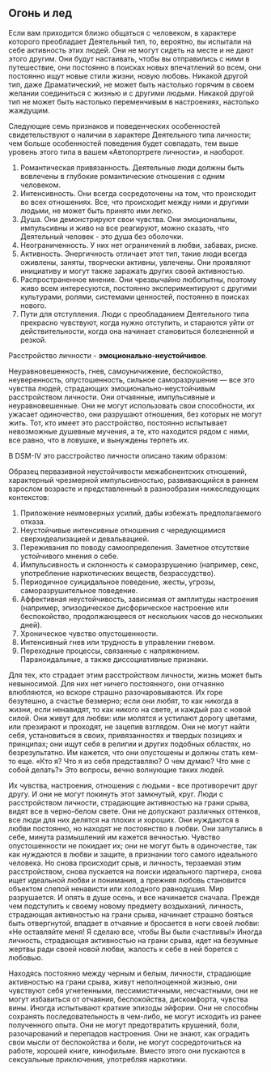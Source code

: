 ## Огонь и лед

Если вам приходится близко общаться с человеком, в характере которого преобладает Деятельный тип, то, вероятно, вы испытали на себе активность этих людей. Они не могут сидеть на месте и не дают этого другим. Они будут настаивать, чтобы вы отправились с ними в путешествие, они постоянно в поисках новых впечатлений во всем, они постоянно ищут новые стили жизни, новую любовь. Никакой другой тип, даже Драматический, не может быть настолько горячим в своем желании соединиться с жизнью и с другими людьми. Никакой другой тип не может быть настолько переменчивым в настроениях, настолько жаждущим.

Следующие семь признаков и поведенческих особенностей свидетельствуют о наличии в характере Деятельного типа личности; чем больше особенностей поведения будет совпадать, тем выше уровень этого типа в вашем «Автопортрете личности», и наоборот.

1. Романтическая привязанность. Деятельные люди должны быть вовлечены в глубокие романтические отношения с одним человеком.
2. Интенсивность. Они всегда сосредоточены на том, что происходит во всех отношениях. Все, что происходит между ними и другими людьми, не может быть принято ими легко.
3. Душа. Они демонстрируют свои чувства. Они эмоциональны, импульсивны и живо на все реагируют, можно сказать, что Деятельный человек - это душа без оболочки.
4. Неограниченность. У них нет ограничений в любви, забавах, риске.
5. Активность. Энергичность отличает этот тип, такие люди всегда оживлены, заняты, творчески активны, увлечены. Они проявляют инициативу и могут также заражать других своей активностью.
6. Распространенное мнение. Они чрезвычайно любопытны, поэтому живо всем интересуются, постоянно экспериментируют с другими культурами, ролями, системами ценностей, постоянно в поисках нового.
7. Пути для отступления. Люди с преобладанием Деятельного типа прекрасно чувствуют, когда нужно отступить, и стараются уйти от действительности, когда она начинает становиться болезненной и резкой.

Расстройство личности - **эмоционально-неустойчивое**.

Неуравновешенность, гнев, самоуничижение, беспокойство, неуверенность, опустошенность, сильное саморазрушение — все это чувства людей, страдающих эмоционально-неустойчивым расстройством личности. Они отчаянные, импульсивные и неуравновешенные. Они не могут использовать свои способности, их ужасает одиночество, они разрушают отношения, без которых не могут жить. Тот, кто имеет это расстройство, постоянно испытывает невозможные душевные мучения, а те, кто находится рядом с ними, все равно, что в ловушке, и вынуждены терпеть их.

В DSМ-IV это расстройство личности описано таким образом:

Образец первазивной неустойчивости межабонентских отношений, характерный чрезмерной импульсивностью, развивающийся в раннем взрослом возрасте и представленный в разнообразии нижеследующих контекстов:

1. Приложение неимоверных усилий, дабы избежать предполагаемого отказа.
2. Неустойчивые интенсивные отношения с чередующимися сверхидеализацией и девальвацией.
3. Переживания по поводу самоопределения. Заметное отсутствие устойчивого мнения о себе.
4. Импульсивность и склонность к саморазрушению (например, секс, употребление наркотических веществ, безрассудство).
5. Периодичное суицидальное поведение, жесты, угрозы, саморазрушительное поведение.
6. Аффективная неустойчивость, зависимая от амплитуды настроения (например, эпизодическое дисфорическое настроение или беспокойство, продолжающееся от нескольких часов до нескольких дней).
7. Хроническое чувство опустошенности.
8. Интенсивный гнев или трудность в управлении гневом.
9. Переходные процессы, связанные с напряжением. Параноидальные, а также диссоциативные признаки.

Для тех, кто страдает этим расстройством личности, жизнь может быть невыносимой. Для них нет ничего постоянного, они отчаянно влюбляются, но вскоре страшно разочаровываются. Их горе безутешно, а счастье безмерно; если они любят, то как никогда в жизни, если ненавидят, то как никого на свете, и каждый раз с новой силой. Они живут для любви: или молятся и устилают дорогу цветами, или презирают и проходят, не зацепив взглядом. Они не могут найти себя, установиться в своих, привязанностях и твердых позициях и принципах; они ищут себя в религии и других подобных областях, но безрезультатно. Им кажется, что они опустошены и должны стать кем-то еще. «Кто я? Что я из себя представляю? О чем думаю? Что мне с собой делать?» Это вопросы, вечно волнующие таких людей.

Их чувства, настроения, отношения с людьми - все противоречит друг другу. И они не могут покинуть этот замкнутый, круг. Люди с расстройством личности, страдающие активностью на грани срыва, видят все в черно-белом свете. Они не допускают различных оттенков, все люди для них делятся на плохих и хороших. Они нуждаются в любви постоянно, но находят не постоянство в любви. Они запутались в себе, минута размышлений им кажется вечностью. Чувство опустошенности не покидает их; они не могут быть в одиночестве, так как нуждаются в любви и защите, в признании того самого идеального человека. Но снова происходит срыв, и личность, терзаемая этим расстройством, снова пускается на поиски идеального партнера, снова ищет идеальной любви и понимания, а прежняя любовь становится объектом слепой ненависти или холодного равнодушия. Мир разрушается. И опять в душе осень, и все начинается сначала. Прежде чем подступить к своему новому предмету воздыханий, личность, страдающая активностью на грани срыва, начинает страшно бояться быть отвергнутой, впадает в отчаяние и бросается в ноги своей любви: «Не оставляйте меня! Я сделаю все, чтобы Вы были счастливы!» Иногда личность, страдающая активностью на грани срыва, идет на безумные жертвы ради своей новой любви, жалость к себе в ней борется с любовью.

Находясь постоянно между черным и белым, личности, страдающие активностью на грани срыва, живут неполноценной жизнью, они чувствуют себя угнетенными, пессимистичными, несчастными, они не могут избавиться от отчаяния, беспокойства, дискомфорта, чувства вины. Иногда испытывают краткие эпизоды эйфории. Они не способны сохранять последовательность в чем-либо, не могут исходить из ранее полученного опыта. Они не могут предотвратить крушений, боли, разочарований и перепадов настроения. Они не знают, как оградить свои мысли от беспокойства и боли, не могут сосредоточиться на работе, хорошей книге, кинофильме. Вместо этого они пускаются в сексуальные приключения, употребляя наркотики.
